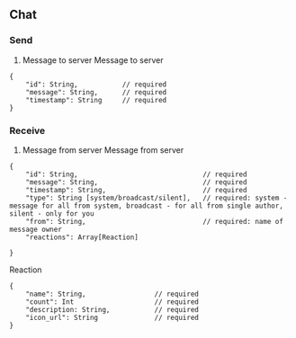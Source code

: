 ## Chat

### Send

1. Message to server
Message to server
```
{
	"id": String,			// required
	"message": String,		// required
	"timestamp": String		// required
}
```

### Receive 

1. Message from server
Message from server
```
{
	"id": String,								// required
	"message": String,							// required
	"timestamp": String,						// required
	"type": String [system/broadcast/silent], 	// required: system - message for all from system, broadcast - for all from single author, silent - only for you
	"from": String,								// required: name of message owner
	"reactions": Array[Reaction]

}
```

Reaction
```
{
	"name": String,					// required
	"count": Int					// required
	"description: String,			// required
	"icon_url": String				// required
}
```